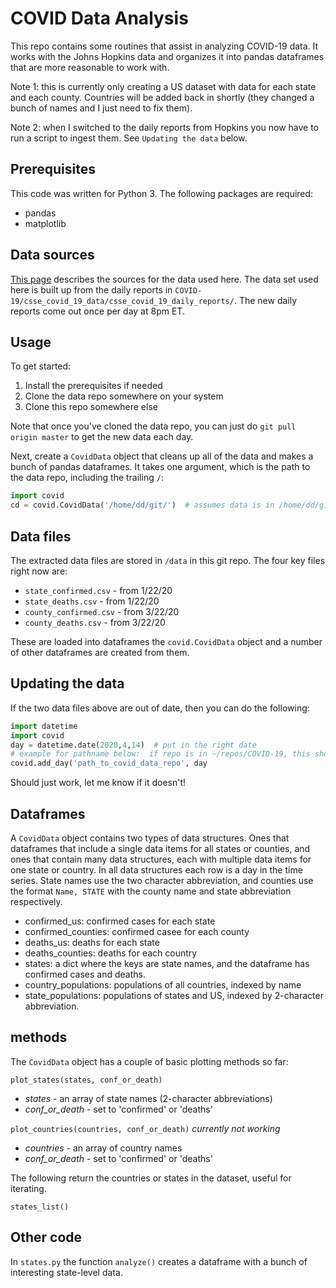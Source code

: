 # COVID Data Analysis

This repo contains some routines that assist in analyzing COVID-19 data.  It works with the Johns Hopkins data and organizes it into pandas dataframes that are more reasonable to work with.  

Note 1:   this is currently only creating a US dataset with data for each state and each county.  Countries will be added back in shortly (they changed a bunch of names and I just need to fix them).

Note 2:   when I switched to the daily reports from Hopkins you now have to run a script to ingest them.  See `Updating the data` below.  

## Prerequisites

This code was written for Python 3.  The following packages are required:

- pandas
- matplotlib

## Data sources

[This page](DATA-SOURCES.md) describes the sources for the data used here.  The data set used here is built up from the daily reports in `COVID-19/csse_covid_19_data/csse_covid_19_daily_reports/`.  The new daily reports come out once per day at 8pm ET.  

## Usage

To get started:

1.  Install the prerequisites if needed
2.  Clone the data repo somewhere on your system
3.  Clone this repo somewhere else

Note that once you've cloned the data repo, you can just do `git pull origin master` to get the new data each day.

Next, create a `CovidData` object that cleans up all of the data and makes a bunch of pandas dataframes.  It takes one argument, which is the path to the data repo, including the trailing `/`:

```python
import covid
cd = covid.CovidData('/home/dd/git/')  # assumes data is in /home/dd/git/COVID-19...
```

## Data files

The extracted data files are stored in `/data` in this git repo.  The four key files right now are:

- `state_confirmed.csv` - from 1/22/20
- `state_deaths.csv` - from 1/22/20
- `county_confirmed.csv` - from 3/22/20
- `county_deaths.csv` - from 3/22/20

These are loaded into dataframes the `covid.CovidData` object and a number of other dataframes are created from them.

## Updating the data

If the two data files above are out of date, then you can do the following:

```python
import datetime
import covid
day = datetime.date(2020,4,14)  # put in the right date
# example for pathname below:  if repo is in ~/repos/COVID-19, this should be ~/repos/
covid.add_day('path_to_covid_data_repo', day  
```

Should just work, let me know if it doesn't!  

## Dataframes

A `CovidData` object contains  two types of data structures.  Ones that dataframes that include a single data items for all states or counties, and ones that contain many data structures, each with multiple data items for one state or country.  In all data structures each row is a day in the time series.  State names use the two character abbreviation, and counties use the format `Name, STATE` with the county name and state abbreviation respectively. 

- confirmed_us:  confirmed cases for each state
- confirmed_counties:  confirmed casee for each county
- deaths_us:  deaths for each state
- deaths_counties:  deaths for each country
- states:  a dict where the keys are state names, and the dataframe has confirmed cases and deaths.
- country_populations:  populations of all countries, indexed by name
- state_populations:  populations of states and US, indexed by 2-character abbreviation.

## methods

The `CovidData` object has a couple of basic plotting methods so far:

`plot_states(states, conf_or_death)`
- *states* - an array of state names (2-character abbreviations)
- *conf_or_death* - set to 'confirmed' or 'deaths'

`plot_countries(countries, conf_or_death)` *currently not working*
- *countries* - an array of country names 
- *conf_or_death* - set to 'confirmed' or 'deaths'
  
The following return the countries or states in the dataset, useful for iterating.

`states_list()`

## Other code

In `states.py` the function `analyze()` creates a dataframe with a bunch of interesting state-level data.  





